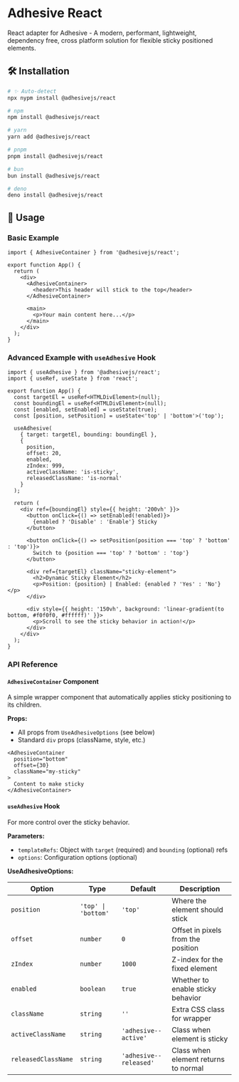 # Adhesive React

React adapter for Adhesive - A modern, performant, lightweight, dependency free, cross platform solution for flexible sticky positioned elements.

## 🛠️ Installation

<!-- automd:pm-install name="@adhesivejs/react" -->

```sh
# ✨ Auto-detect
npx nypm install @adhesivejs/react

# npm
npm install @adhesivejs/react

# yarn
yarn add @adhesivejs/react

# pnpm
pnpm install @adhesivejs/react

# bun
bun install @adhesivejs/react

# deno
deno install @adhesivejs/react
```

<!-- /automd -->

## 🎨 Usage

### Basic Example

```tsx
import { AdhesiveContainer } from '@adhesivejs/react';

export function App() {
  return (
    <div>
      <AdhesiveContainer>
        <header>This header will stick to the top</header>
      </AdhesiveContainer>

      <main>
        <p>Your main content here...</p>
      </main>
    </div>
  );
}
```

### Advanced Example with `useAdhesive` Hook

```tsx
import { useAdhesive } from '@adhesivejs/react';
import { useRef, useState } from 'react';

export function App() {
  const targetEl = useRef<HTMLDivElement>(null);
  const boundingEl = useRef<HTMLDivElement>(null);
  const [enabled, setEnabled] = useState(true);
  const [position, setPosition] = useState<'top' | 'bottom'>('top');

  useAdhesive(
    { target: targetEl, bounding: boundingEl },
    {
      position,
      offset: 20,
      enabled,
      zIndex: 999,
      activeClassName: 'is-sticky',
      releasedClassName: 'is-normal'
    }
  );

  return (
    <div ref={boundingEl} style={{ height: '200vh' }}>
      <button onClick={() => setEnabled(!enabled)}>
        {enabled ? 'Disable' : 'Enable'} Sticky
      </button>

      <button onClick={() => setPosition(position === 'top' ? 'bottom' : 'top')}>
        Switch to {position === 'top' ? 'bottom' : 'top'}
      </button>

      <div ref={targetEl} className="sticky-element">
        <h2>Dynamic Sticky Element</h2>
        <p>Position: {position} | Enabled: {enabled ? 'Yes' : 'No'}</p>
      </div>

      <div style={{ height: '150vh', background: 'linear-gradient(to bottom, #f0f0f0, #ffffff)' }}>
        <p>Scroll to see the sticky behavior in action!</p>
      </div>
    </div>
  );
}
```

### API Reference

#### `AdhesiveContainer` Component

A simple wrapper component that automatically applies sticky positioning to its children.

**Props:**

- All props from `UseAdhesiveOptions` (see below)
- Standard `div` props (className, style, etc.)

```tsx
<AdhesiveContainer
  position="bottom"
  offset={30}
  className="my-sticky"
>
  Content to make sticky
</AdhesiveContainer>
```

#### `useAdhesive` Hook

For more control over the sticky behavior.

**Parameters:**

- `templateRefs`: Object with `target` (required) and `bounding` (optional) refs
- `options`: Configuration options (optional)

**UseAdhesiveOptions:**

| Option | Type | Default | Description |
|--------|------|---------|-------------|
| `position` | `'top' \| 'bottom'` | `'top'` | Where the element should stick |
| `offset` | `number` | `0` | Offset in pixels from the position |
| `zIndex` | `number` | `1000` | Z-index for the fixed element |
| `enabled` | `boolean` | `true` | Whether to enable sticky behavior |
| `className` | `string` | `''` | Extra CSS class for wrapper |
| `activeClassName` | `string` | `'adhesive--active'` | Class when element is sticky |
| `releasedClassName` | `string` | `'adhesive--released'` | Class when element returns to normal |
